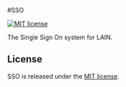 #SSO

[![MIT license](https://img.shields.io/github/license/mashape/apistatus.svg)](https://opensource.org/licenses/MIT)

The Single Sign On system for LAIN. 

## License
SSO is released under the [MIT license](https://github.com/laincloud/sso/blob/master/LICENSE).

